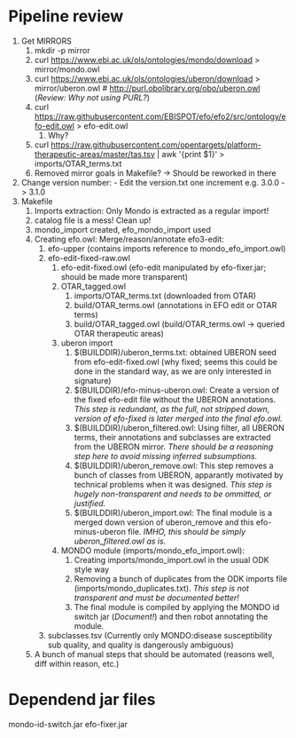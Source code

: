
# Pipeline review

1. Get MIRRORS
	1. mkdir -p mirror
	1. curl https://www.ebi.ac.uk/ols/ontologies/mondo/download > mirror/mondo.owl
	1. curl https://www.ebi.ac.uk/ols/ontologies/uberon/download > mirror/uberon.owl # http://purl.obolibrary.org/obo/uberon.owl (*Review: Why not using PURL?*)
	1. curl https://raw.githubusercontent.com/EBISPOT/efo/efo2/src/ontology/efo-edit.owl > efo-edit.owl
		1. Why?
	1. curl https://raw.githubusercontent.com/opentargets/platform-therapeutic-areas/master/tas.tsv | awk '{print $1}' > imports/OTAR_terms.txt
	1. Removed mirror goals in Makefile? -> Should be reworked in there 
1. Change version number: - Edit the version.txt one increment	e.g. 3.0.0 -> 3.1.0
1. Makefile
	1. Imports extraction: Only Mondo is extracted as a regular import!
	1. catalog file is a mess! Clean up!
	1. mondo_import created, efo_mondo_import used
	1. Creating efo.owl: Merge/reason/annotate efo3-edit:
		1. efo-upper (contains imports reference to mondo_efo_import.owl)
		1. efo-edit-fixed-raw.owl
			1. efo-edit-fixed.owl (efo-edit manipulated by efo-fixer.jar; should be made more transparent)
			1. OTAR_tagged.owl
				1. imports/OTAR_terms.txt (downloaded from OTAR)
				1. build/OTAR_terms.owl (annotations in EFO edit or OTAR terms)
				1. build/OTAR_tagged.owl (build/OTAR_terms.owl -> queried OTAR therapeutic areas)
			1. uberon import
				1. $(BUILDDIR)/uberon_terms.txt: obtained UBERON seed from efo-edit-fixed.owl (why fixed; seems this could be done in the standard way, as we are only interested in signature)
				1. $(BUILDDIR)/efo-minus-uberon.owl: Create a version of the fixed efo-edit file without the UBERON annotations. *This step is redundant, as the full, not stripped down, version of efo-fixed is later merged into the final efo.owl.*
				1. $(BUILDDIR)/uberon_filtered.owl: Using filter, all UBERON terms, their annotations and subclasses are extracted from the UBERON mirror. *There should be a reasoning step here to avoid missing inferred subsumptions.*
				1. $(BUILDDIR)/uberon_remove.owl: This step removes a bunch of classes from UBERON, apparantly motivated by technical problems when it was designed. *This step is hugely non-transparent and needs to be ommitted, or justified.*
				1. $(BUILDDIR)/uberon_import.owl: The final module is a merged down version of uberon_remove and this efo-minus-uberon file. *IMHO, this should be simply uberon_filtered.owl as is.*
			1. MONDO module (imports/mondo_efo_import.owl):
				1. Creating imports/mondo_import.owl in the usual ODK style way
				1. Removing a bunch of duplicates from the ODK imports file (imports/mondo_duplicates.txt). *This step is not transparent and must be documented better!*
				1. The final module is compiled by applying the MONDO id switch jar (*Document!*) and then robot annotating the module.
		1. subclasses.tsv (Currently only MONDO:disease susceptibility sub quality, and quality is dangerously ambiguous)
	1. A bunch of manual steps that should be automated (reasons well, diff within reason, etc.)

# Dependend jar files 
mondo-id-switch.jar
efo-fixer.jar
